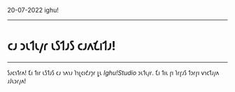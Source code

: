 <p class="date">20-07-2022 <i class="icon-book"></i> ighu!</p>

___

# 𐑤𐑨 𐑮𐑧𐑑𐑧𐑢𐑩 𐑧𐑕𐑑𐑨𐑕 𐑤𐑨𐑵𐑗𐑦𐑑𐑨!

___

𐑕𐑨𐑤𐑪𐑑𐑩𐑵! 𐑗𐑦 𐑑𐑦𐑩 𐑧𐑕𐑑𐑨𐑕 𐑤𐑨 𐑪𐑵𐑪𐑨 𐑐𐑪𐑚𐑤𐑦𐑒𐑨𐑠𐑩 𐑛𐑧 _Ighu!Studio_ 𐑮𐑧𐑑𐑧𐑢𐑩. 𐑗𐑦 𐑑𐑦𐑧 𐑝𐑦 𐑐𐑩𐑝𐑨𐑕 𐑑𐑮𐑩𐑝𐑦 𐑫𐑪𐑤𐑑𐑨𐑢𐑵 𐑨𐑓𐑧𐑮𐑩𐑢𐑵!
